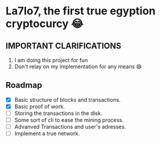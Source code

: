 # La7lo7, the first true egyption cryptocurcy 😂

## IMPORTANT CLARIFICATIONS

1. I am doing this project for fun
2. Don't relay on my implementation for any means 😅

## Roadmap

- [x] Basic structure of blocks and transactions.
- [x] Basic proof of work.
- [ ] Storing the transactions in the disk.
- [ ] Some sort of cli to ease the mining process.
- [ ] Advanved Transactions and user's adresses.
- [ ] Implement a true network.